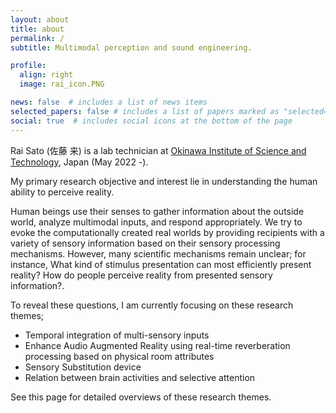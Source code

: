 ```yaml
---
layout: about
title: about
permalink: /
subtitle: Multimodal perception and sound engineering.

profile:
  align: right
  image: rai_icon.PNG

news: false  # includes a list of news items
selected_papers: false # includes a list of papers marked as "selected={true}"
social: true  # includes social icons at the bottom of the page
---
```


Rai Sato (佐藤 来) is a lab technician at [Okinawa Institute of Science and Technology](https://www.oist.jp/), Japan (May 2022 -).

My primary research objective and interest lie in understanding the human ability to perceive reality. 

Human beings use their senses to gather information about the outside world, analyze multimodal inputs, and respond appropriately. We try to evoke the computationally created real worlds by providing recipients with a variety of sensory information based on their sensory processing mechanisms. However, many scientific mechanisms remain unclear; for instance, What kind of stimulus presentation can most efficiently present reality? How do people perceive reality from presented sensory information?.

To reveal these questions, I am currently focusing on these research themes;
- Temporal integration of multi-sensory inputs
- Enhance Audio Augmented Reality using real-time reverberation processing based on physical room attributes
- Sensory Substitution device
- Relation between brain activities and selective attention

See this page for detailed overviews of these research themes.

